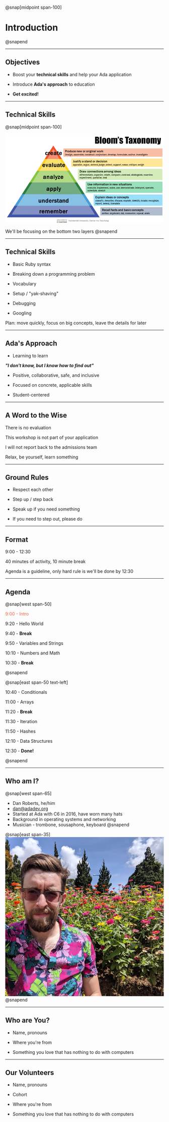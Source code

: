 @snap[midpoint span-100]

# Introduction

@snapend

---

## Objectives

- Boost your **technical skills** and help your Ada application

- Introduce **Ada's approach** to education

- **Get excited!**

---

## Technical Skills

@snap[midpoint span-100]
<br>

![height=400px](assets/images/Blooms-Taxonomy.jpg)

We'll be focusing on the bottom two layers
@snapend

---

## Technical Skills

- Basic Ruby syntax

- Breaking down a programming problem

- Vocabulary

- Setup / "yak-shaving"

- Debugging

- Googling

Plan: move quickly, focus on big concepts, leave the details for later

---


## Ada's Approach

- Learning to learn

<span class="indent">**_"I don't know, but I know how to find out"_**</span>

- Positive, collaborative, safe, and inclusive

- Focused on concrete, applicable skills

- Student-centered

---

## A Word to the Wise

There is no evaluation

This workshop is not part of your application

I will not report back to the admissions team

Relax, be yourself, learn something

---

## Ground Rules

- Respect each other

- Step up / step back

- Speak up if you need something

- If you need to step out, please do

---

## Format

9:00 - 12:30

40 minutes of activity, 10 minute break

Agenda is a guideline, only hard rule is we'll be done by 12:30

---

## Agenda

@snap[west span-50]

<span style="color: #EF654A">9:00  - Intro</span>

9:20  - Hello World

9:40  - **Break**

9:50  - Variables and Strings

10:10 - Numbers and Math

10:30 - **Break**

@snapend

@snap[east span-50 text-left]

10:40 - Conditionals

11:00 - Arrays

11:20 - **Break**

11:30 - Iteration

11:50 - Hashes

12:10 - Data Structures

12:30 - **Done!**

@snapend

---

## Who am I?

@snap[west span-65]

- Dan Roberts, he/him
- [dan@adadev.org](mailto:dan@adadev.org)
- Started at Ada with C6 in 2016, have worn many hats
- Background in operating systems and networking
- Musician - trombone, sousaphone, keyboard
  @snapend

@snap[east span-35]
![dan profile](assets/images/dan-flowers.png)
@snapend

---

## Who are You?

- Name, pronouns

- Where you're from

- Something you love that has nothing to do with computers

---

## Our Volunteers

- Name, pronouns

- Cohort

- Where you're from

- Something you love that has nothing to do with computers
